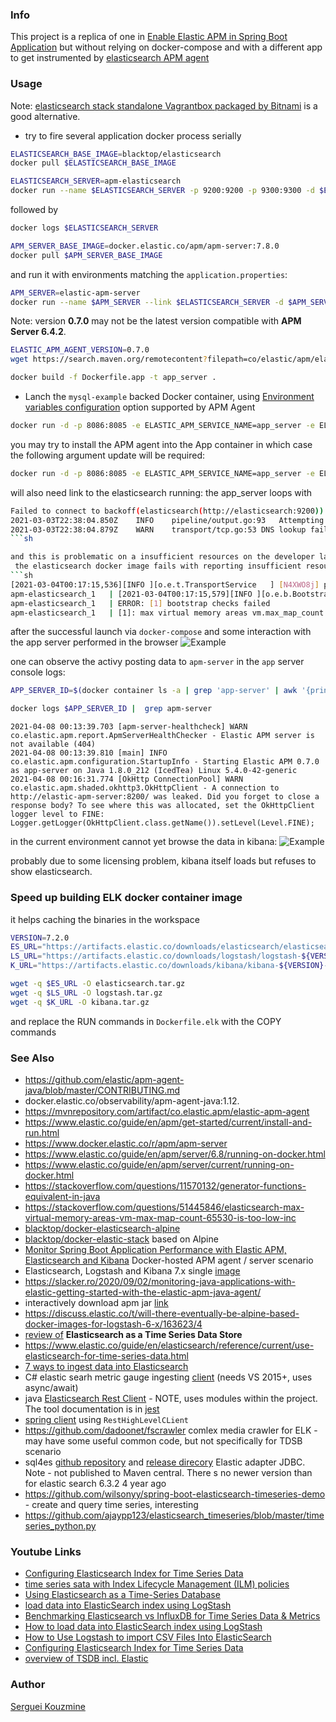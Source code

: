 ### Info

This project is a replica of one in [Enable Elastic APM in Spring Boot Application](https://bhuwanupadhyay.github.io/posts/enable-elastic-apm-in-spring-boot-application) but without relying on docker-compose and
with a different app to get instrumented by [elasticsearch APM agent](https://www.elastic.co/guide/en/apm/agent/java/1.x/supported-technologies-details.html)

### Usage

Note: [elasticsearch stack standalone Vagrantbox packaged by Bitnami](https://bitnami.com/stack/elk)
is a good alternative.


* try to fire several application docker process serially

```sh
ELASTICSEARCH_BASE_IMAGE=blacktop/elasticsearch
docker pull $ELASTICSEARCH_BASE_IMAGE
```
```sh
ELASTICSEARCH_SERVER=apm-elasticsearch
docker run --name $ELASTICSEARCH_SERVER -p 9200:9200 -p 9300:9300 -d $ELASTICSEARCH_BASE_IMAGE
```
followed by
```sh
docker logs $ELASTICSEARCH_SERVER
```
```sh
APM_SERVER_BASE_IMAGE=docker.elastic.co/apm/apm-server:7.8.0
docker pull $APM_SERVER_BASE_IMAGE
```
and run it with environments matching the `application.properties`:
```sh
APM_SERVER=elastic-apm-server
docker run --name $APM_SERVER --link $ELASTICSEARCH_SERVER -d $APM_SERVER_BASE_IMAGE
```
Note:  version __0.7.0__ may not be the latest version compatible with __APM Server 6.4.2__.

```sh
ELASTIC_APM_AGENT_VERSION=0.7.0
wget https://search.maven.org/remotecontent?filepath=co/elastic/apm/elastic-apm-agent/${ELASTIC_APM_AGENT_VERSION}/elastic-apm-agent-${ELASTIC_APM_AGENT_VERSION}.jar \-O elastic-apm-agent.jar

docker build -f Dockerfile.app -t app_server .
```
* Lanch the `mysql-example` backed Docker container, using [Environment variables configuration]() option supported by APM Agent
```sh
docker run -d -p 8086:8085 -e ELASTIC_APM_SERVICE_NAME=app_server -e ELASTIC_APM_APPLICATION_PACKAGES=example.basic -e ELASTIC_APM_SERVER_URLS=http://$APM_SERVER:8200 --link $APM_SERVER app_server
```

you may try to install the APM agent into the App container
in which case the following argument update will be required:

```sh
docker run -d -p 8086:8085 -e ELASTIC_APM_SERVICE_NAME=app_server -e ELASTIC_APM_APPLICATION_PACKAGES=example.basic -e ELASTIC_APM_SERVER_URLS=http://localhost:8200 --link $ELASTICSEARCH_SERVER app_server
```
 will also need link to the elasticsearch running: the app_server loops with
```sh
Failed to connect to backoff(elasticsearch(http://elasticsearch:9200)): Get http://elasticsearch:9200: lookup elasticsearch on 75.75.75.75:53: no such host
2021-03-03T22:38:04.850Z	INFO	pipeline/output.go:93	Attempting to reconnect to backoff(elasticsearch(http://elasticsearch:9200)) with 98 reconnect attempt(s)
2021-03-03T22:38:04.879Z	WARN	transport/tcp.go:53	DNS lookup failure "elasticsearch": lookup elasticsearch on 75.75.75.75:53: no such host
```sh

and this is problematic on a insufficient resources on the developer laptop:
 the elasticsearch docker image fails with reporting insufficient resources:
```sh
[2021-03-04T00:17:15,536][INFO ][o.e.t.TransportService   ] [N4XWO8j] publish_address {172.18.0.2:9300}, bound_addresses {0.0.0.0:9300}
apm-elasticsearch_1   | [2021-03-04T00:17:15,579][INFO ][o.e.b.BootstrapChecks    ] [N4XWO8j] bound or publishing to a non-loopback address, enforcing bootstrap checks
apm-elasticsearch_1   | ERROR: [1] bootstrap checks failed
apm-elasticsearch_1   | [1]: max virtual memory areas vm.max_map_count [65530] is too low, increase to at least [262144]

```
after the successful launch via `docker-compose` and some interaction with the app server performed in the browser 
![Example](https://github.com/sergueik/springboot_study/blob/master/basic-elasicsearch-apm/screenshots/capture_application.png)

one can observe the activy posting data to `apm-server` in the `app` server console logs:

```sh
APP_SERVER_ID=$(docker container ls -a | grep 'app-server' | awk '{print $1}' )
```
```sh
docker logs $APP_SERVER_ID |  grep apm-server
```
```text
2021-04-08 00:13:39.703 [apm-server-healthcheck] WARN co.elastic.apm.report.ApmServerHealthChecker - Elastic APM server is not available (404)
2021-04-08 00:13:39.810 [main] INFO co.elastic.apm.configuration.StartupInfo - Starting Elastic APM 0.7.0 as app-server on Java 1.8.0_212 (IcedTea) Linux 5.4.0-42-generic
2021-04-08 00:16:31.774 [OkHttp ConnectionPool] WARN co.elastic.apm.shaded.okhttp3.OkHttpClient - A connection to http://elastic-apm-server:8200/ was leaked. Did you forget to close a response body? To see where this was allocated, set the OkHttpClient logger level to FINE: Logger.getLogger(OkHttpClient.class.getName()).setLevel(Level.FINE);
```
in the current environment cannot yet browse the data in kibana:
![Example](https://github.com/sergueik/springboot_study/blob/master/basic-elasicsearch-apm/screenshots/capture_kibana.png)
 
probably due to some licensing problem, kibana itself loads but refuses to show elasticsearch.

### Speed up building ELK docker container image 

it helps caching the binaries in the workspace
```sh
VERSION=7.2.0
ES_URL="https://artifacts.elastic.co/downloads/elasticsearch/elasticsearch-${VERSION}-linux-x86_64.tar.gz"
LS_URL="https://artifacts.elastic.co/downloads/logstash/logstash-${VERSION}.tar.gz"
K_URL="https://artifacts.elastic.co/downloads/kibana/kibana-${VERSION}-linux-x86_64.tar.gz"
```
```sh
wget -q $ES_URL -O elasticsearch.tar.gz 
wget -q $LS_URL -O logstash.tar.gz 
wget -q $K_URL -O kibana.tar.gz
```
and replace the RUN commands in `Dockerfile.elk` with the COPY commands 
### See Also

  * https://github.com/elastic/apm-agent-java/blob/master/CONTRIBUTING.md
  * docker.elastic.co/observability/apm-agent-java:1.12.
  * https://mvnrepository.com/artifact/co.elastic.apm/elastic-apm-agent
  * https://www.elastic.co/guide/en/apm/get-started/current/install-and-run.html
  * https://www.docker.elastic.co/r/apm/apm-server
  * https://www.elastic.co/guide/en/apm/server/6.8/running-on-docker.html
  * https://www.elastic.co/guide/en/apm/server/current/running-on-docker.html
  * https://stackoverflow.com/questions/11570132/generator-functions-equivalent-in-java
  * https://stackoverflow.com/questions/51445846/elasticsearch-max-virtual-memory-areas-vm-max-map-count-65530-is-too-low-inc
  * [blacktop/docker-elasticsearch-alpine](https://github.com/blacktop/docker-elasticsearch-alpine/blob/master/6.4/Dockerfile)
  * [blacktop/docker-elastic-stack](https://github.com/blacktop/docker-elastic-stack/blob/master/docker-compose.yml) based on Alpine
  * [Monitor Spring Boot Application Performance with Elastic APM, Elasticsearch and Kibana](https://github.com/cosminseceleanu/tutorials/blob/master/elastic-apm-java/docs/index.md) Docker-hosted APM agent / server scenario 
  * Elasticsearch, Logstash and Kibana 7.x single [image](https://github.com/githubcdr/docker-elk7)
  * https://slacker.ro/2020/09/02/monitoring-java-applications-with-elastic-getting-started-with-the-elastic-apm-java-agent/
  * interactively download apm jar [link](https://search.maven.org/artifact/co.elastic.apm/elastic-apm-agent/1.20.0/jar)
  * https://discuss.elastic.co/t/will-there-eventually-be-alpine-based-docker-images-for-logstash-6-x/163623/4
  * [review of](https://www.elastic.co/blog/elasticsearch-as-a-time-series-data-store) __Elasticsearch as a Time Series Data Store__
  * https://www.elastic.co/guide/en/elasticsearch/reference/current/use-elasticsearch-for-time-series-data.html
  * [7 ways to ingest data into Elasticsearch](https://aravind.dev/elastic-data-ingest/)
  * C# elastic searh metric  gauge ingesting [client](https://github.com/Streets-Heaver/ElasticSeries) (needs VS 2015+, uses async/await)
  * java [Elasticsearch Rest Client](https://github.com/searchbox-io/Jest) - NOTE, uses modules within the project. The tool documentation is in [jest](https://github.com/searchbox-io/Jest/tree/master/jest)
  * [spring client](https://github.com/spring-projects/spring-data-elasticsearch) using `RestHighLevelCLient`
  * https://github.com/dadoonet/fscrawler comlex media crawler for ELK - may have some useful common code, but not specifically for TDSB scenario
  * sql4es [github repository](https://github.com/Anchormen/sql4es) and [release direcory](https://github.com/Anchormen/sql4es/tree/master/release) Elastic adapter JDBC.  Note - not published to Maven central. There s no newer version than for elastic search 6.3.2 4 year ago
  * https://github.com/wilsonyy/spring-boot-elasticsearch-timeseries-demo - create and query time series, interesting
  * https://github.com/ajaypp123/elasticsearch_timeseries/blob/master/timeseries_python.py
 
###  Youtube Links
  * [Configuring Elasticsearch Index for Time Series Data](https://www.youtube.com/watch?v=2WJFMYAri_8)
  * [time series sata with Index Lifecycle Management (ILM) policies](https://www.youtube.com/watch?v=6oEtbyrByRk)
  * [Using Elasticsearch as a Time-Series Database ](https://www.youtube.com/watch?v=hNzxm157gPg)
  * [load data into ElasticSearch index using LogStash](https://www.youtube.com/watch?v=hIDIv4-CElc)
  * [Benchmarking Elasticsearch vs InfluxDB for Time Series Data & Metrics](https://www.youtube.com/watch?v=qeg2jwpWhPU)
  * [How to load data into ElasticSearch index using LogStash](https://www.youtube.com/watch?v=hIDIv4-CElc)
  * [How to Use Logstash to import CSV Files Into ElasticSearch](https://www.youtube.com/watch?v=_kqunm8w7GI)
  * [Configuring Elasticsearch Index for Time Series Data](https://www.youtube.com/watch?v=2WJFMYAri_8)
  * [overview of TSDB incl. Elastic](https://youtu.be/HB9bG3Qcvq8?t=365)

### Author
[Serguei Kouzmine](kouzmine_serguei@yahoo.com)
